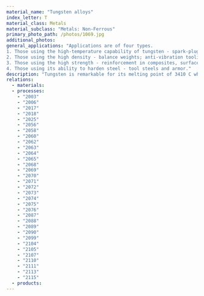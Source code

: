 ```yaml
---
material_name: "Tungsten alloys"
index_letter: T
material_class: Metals
material_subclass: "Metals: Non-Ferrous"
primary_photo_path: /photos/1069.jpg
additional_photos:
general_applications: "Applications are of four types.
1. Those using the high-temperature capability of tungsten - spark-plug electrodes, lamp filaments,heating elements and furnace windings and electrodes for TIG welding.
2. Those using the high density - balance weights; anti-vibration tooling; armour-piercing penetrators and radiation shielding; and X and gamma-ray shielding
3. Those using the high strength - reinforcement in composites, surface coatings for abrasion resistance
4. Those using its ability to harden steel - tool steels and armor."
description: "Tungsten is remarkable for its melting point of 3410 C when pure. This is a problem if you want to process it, but an attraction if you want to use it at high temperatures. Processing is solved by using powder methods -- the same methods used to shape refractory ceramics. Its high melting point gives tungsten excellent creep resistance up to 1400 C (the temperature listed below as the maximum service temperature), but if not under load it can be used at much higher temperatures - photoflood bulbs reach 2200 C, though they have a short life."
relations:
  - materials:
  - processes:
    - "2003"
    - "2006"
    - "2017"
    - "2018"
    - "2025"
    - "2056"
    - "2058"
    - "2060"
    - "2062"
    - "2063"
    - "2064"
    - "2065"
    - "2068"
    - "2069"
    - "2070"
    - "2071"
    - "2072"
    - "2073"
    - "2074"
    - "2075"
    - "2076"
    - "2087"
    - "2088"
    - "2089"
    - "2090"
    - "2099"
    - "2104"
    - "2105"
    - "2107"
    - "2110"
    - "2111"
    - "2113"
    - "2115"
  - products:
---
```

